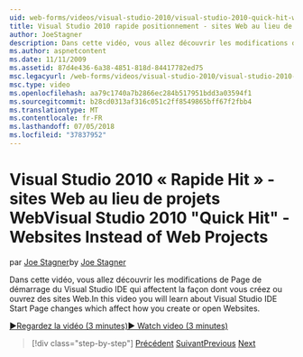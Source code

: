 ```yaml
---
uid: web-forms/videos/visual-studio-2010/visual-studio-2010-quick-hit-websites-instead-of-web-projects
title: Visual Studio 2010 rapide positionnement - sites Web au lieu de projets Web | Microsoft Docs
author: JoeStagner
description: Dans cette vidéo, vous allez découvrir les modifications de Page de démarrage du Visual Studio IDE qui affectent la façon dont vous créez ou ouvrez des sites Web.
ms.author: aspnetcontent
ms.date: 11/11/2009
ms.assetid: 87d4e436-6a38-4851-818d-84417782ed75
msc.legacyurl: /web-forms/videos/visual-studio-2010/visual-studio-2010-quick-hit-websites-instead-of-web-projects
msc.type: video
ms.openlocfilehash: aa79c1740a7b2866ec284b517951bdd3a03594f1
ms.sourcegitcommit: b28cd0313af316c051c2ff8549865bff67f2fbb4
ms.translationtype: MT
ms.contentlocale: fr-FR
ms.lasthandoff: 07/05/2018
ms.locfileid: "37837952"
---
```

<a name="visual-studio-2010-quick-hit---websites-instead-of-web-projects"></a><span data-ttu-id="e0cdf-103">Visual Studio 2010 « Rapide Hit » - sites Web au lieu de projets Web</span><span class="sxs-lookup"><span data-stu-id="e0cdf-103">Visual Studio 2010 "Quick Hit" - Websites Instead of Web Projects</span></span>
====================
<span data-ttu-id="e0cdf-104">par [Joe Stagner](https://github.com/JoeStagner)</span><span class="sxs-lookup"><span data-stu-id="e0cdf-104">by [Joe Stagner](https://github.com/JoeStagner)</span></span>

<span data-ttu-id="e0cdf-105">Dans cette vidéo, vous allez découvrir les modifications de Page de démarrage du Visual Studio IDE qui affectent la façon dont vous créez ou ouvrez des sites Web.</span><span class="sxs-lookup"><span data-stu-id="e0cdf-105">In this video you will learn about Visual Studio IDE Start Page changes which affect how you create or open Websites.</span></span> 

[<span data-ttu-id="e0cdf-106">&#9654;Regardez la vidéo (3 minutes)</span><span class="sxs-lookup"><span data-stu-id="e0cdf-106">&#9654; Watch video (3 minutes)</span></span>](https://channel9.msdn.com/Blogs/ASP-NET-Site-Videos/visual-studio-2010-quick-hit-websites-instead-of-web-projects)

> [!div class="step-by-step"]
> <span data-ttu-id="e0cdf-107">[Précédent](visual-studio-2010-quick-hit-new-multi-targeting.md)
> [Suivant](visual-studio-2010-quick-hit-snippets-intellisense.md)</span><span class="sxs-lookup"><span data-stu-id="e0cdf-107">[Previous](visual-studio-2010-quick-hit-new-multi-targeting.md)
[Next](visual-studio-2010-quick-hit-snippets-intellisense.md)</span></span>
